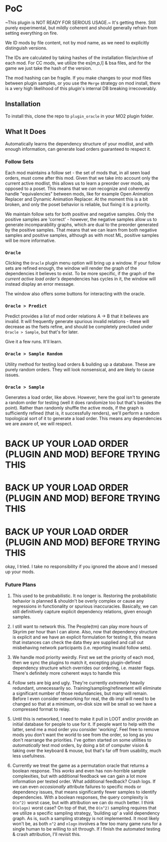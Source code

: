 # PoC

~This plugin is NOT READY FOR SERIOUS USAGE.~ It's getting there. Still purely experimental, but mildly coherent and should generally refrain from setting everything on fire.



We ID mods by file content, not by mod name, as we need to explicitly distinguish versions. 

The IDs are calculated by taking hashes of the installation file/archive of each mod. For CC mods, we utilize the es[m,p,l] & bsa files, and for the game we just take the hash of the version.

The mod hashing can be fragile. If you make changes to your mod files between plugin samples, or you use the `Merge` strategy on mod install, there is a very high likelihood of this plugin's internal DB breaking irrecoverably. 

## Installation
To install this, clone the repo to `plugin_oracle` in your MO2 plugin folder.

## What It Does
Automatically learns the dependency structure of your modlist, and with enough information, can generate load orders guaranteed to respect it.

### Follow Sets
Each mod maintains a follow set - the set of mods that, in all seen load orders, must come after this mod. Given that we take into account only the current active modlist, this allows us to learn a preorder over mods, as opposed to a poset. This means that we _can_ recognize and coherently handle "equivalencies" between mods, like for example Open Animation Replacer and Dynamic Animation Replacer. At the moment this is a bit broken, and only the poset behavior is reliable, but fixing it is a priority.

We maintain follow sets for both positive and negative samples. Only the positive samples are 'correct' - however, the negative samples allow us to generate incomparability graphs, which are dual to the preorder generated by the positive samples. That means that we can learn from both negative samples and positive samples, although as with most ML, positive samples will be more informative.

### `Oracle`
Clicking the `Oracle` plugin menu option will bring up a window. If your follow sets are refined enough, the window will render the graph of the dependencies it believes to exist. To be more specific, if the graph of the _current active load order's_ dependencies has cycles in it, the window will instead display an error message.

The window also offers some buttons for interacting with the oracle.

### `Oracle > Predict`

Predict provides a list of mod order relations A -> B that it believes are invalid. It will frequently generate spurious invalid relations - these will decrease as the fsets refine, and should be completely precluded under `Oracle > Sample`, but that's for later.

Give it a few runs. It'll learn.

### `Oracle > Sample Random`

Utility method for testing load orders & building up a database. These are purely random orders. They will look nonsensical, and are likely to cause issues.

### `Oracle > Sample`

Generates a load order, like above. However, here the goal isn't to generate a random order for testing (well it does randomize too but that's besides the point). Rather than randomly shuffle the active mods, if the graph is sufficiently refined (that is, it successfully renders), we'll perform a random topological sort of it to generate a load order. This means any dependencies we are aware of, we will respect.

# BACK UP YOUR LOAD ORDER (PLUGIN AND MOD) BEFORE TRYING THIS
# BACK UP YOUR LOAD ORDER (PLUGIN AND MOD) BEFORE TRYING THIS
# BACK UP YOUR LOAD ORDER (PLUGIN AND MOD) BEFORE TRYING THIS

okay, I tried. I take no responsibility if you ignored the above and I messed up your mods.


### Future Plans

1. This used to be probabilistic. It no longer is. Restoring the probabilistic behavior is planned & shouldn't be overly complex or cause any regressions in functionality or spurious inaccuracies. Basically, we can still definitively capture explicit dependency relations, given enough samples.

2. I still want to network this. The People(tm) can play more hours of Skyrim per hour than I can alone. Also, now that dependency structure is explicit and we have an explicit formulation for testing it, this means that instances can check the data they are supplied and call out misbehaving network participants (i.e. reporting invalid follow sets).

3. We handle mod priority weirdly. First we set the priority of each mod, then we sync the plugins to match it, excepting plugin-defined dependency structure which overrides our ordering, i.e. master flags. There's definitely more coherent ways to handle this

4. Follow sets are big and ugly. They're currently _extremely_ heavily redundant, unnecessarily so. Training/sampling/refinement will eliminate a significant number of those redundancies, but many will remain. Before I even consider networking for real, the db impl will need to be changed so that at a minimum, on-disk size will be small so we have a compressed format to relay.

5. Until this is networked, I need to make it pull in LOOT and/or provide an initial database for people to use for it. If people want to help with the latter, send me a mod order you consider 'working'. Feel free to remove mods you don't want the world to see from the order, so long as you don't rearrange the priorities. I've gotten started on some utilities to _automatically_ test mod orders, by doing a bit of computer vision & taking over the keyboard & mouse, but that's far off from usability, much less usefulness.

6. Currently we treat the game as a permutation oracle that returns a boolean response. This _works_ and even has non-horrible sample complexities, but with additional feedback we can gain a lot more information per tested order. What additional feedback? Crash logs. If we can even _occasionally_ attribute failures to specific mods or dependency issues, that means significantly fewer samples to identify dependencies. With a boolean responses, the query complexity is `O(n^2)` worst case, but with attribution we can do much better. I think `O(nlogn)` worst case? On top of that, the `O(n^2)` sampling requires that we utilize a specific sampling strategy, 'building up' a valid dependency graph. As is, such a sampling strategy is not implemented. It most likely won't be, as both `n^2` and `nlogn` involves a few too many game runs for a single human to be willing to sit through. If I finish the automated testing & crash attribution, I'll revisit this.